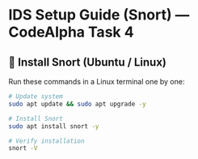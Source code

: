 # IDS Setup Guide (Snort) — CodeAlpha Task 4

## 📌 Install Snort (Ubuntu / Linux)
Run these commands in a Linux terminal one by one:

```bash
# Update system
sudo apt update && sudo apt upgrade -y

# Install Snort
sudo apt install snort -y

# Verify installation
snort -V
